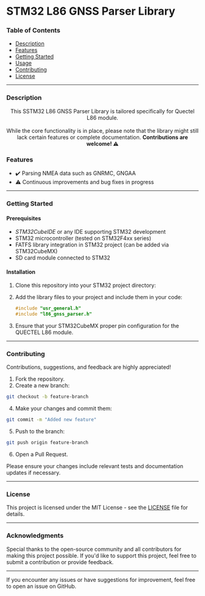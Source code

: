 # STM32 L86 GNSS Parser Library


### Table of Contents
- [Description](#description)
- [Features](#features)
- [Getting Started](#getting-started)
- [Usage](https://github.com/noumanimpra/L86-GNSS-Parser-Library/blob/main/example/main_ex.c)
- [Contributing](#contributing)
- [License](#license)

---

### Description

<div align="center">
    This SSTM32 L86 GNSS Parser Library is tailored specifically for Quectel L86 module. 
    <br><br>
    While the core functionality is in place, please note that the library might still lack certain features or complete documentation. 
    <b>Contributions are welcome! ⚠️</b>
</div>

### Features

- ✔️ Parsing NMEA data such as GNRMC, GNGAA
- ⚠️ Continuous improvements and bug fixes in progress

---

### Getting Started

#### Prerequisites

- *STM32CubeIDE* or any IDE supporting STM32 development
- STM32 microcontroller (tested on STM32F4xx series)
- FATFS library integration in STM32 project (can be added via STM32CubeMX)
- SD card module connected to STM32

#### Installation

1. Clone this repository into your STM32 project directory:
 

2. Add the library files to your project and include them in your code:
    ```c
    #include "usr_general.h"
    #include "l86_gnss_parser.h"
    ```

3. Ensure that your STM32CubeMX proper pin configuration for the QUECTEL L86 module.

---

### Contributing

Contributions, suggestions, and feedback are highly appreciated!

1. Fork the repository.
2. Create a new branch:
``` bash
git checkout -b feature-branch
``` 
4. Make your changes and commit them:
```bash
git commit -m "Added new feature"
```
5. Push to the branch:
```bash
git push origin feature-branch
```
6. Open a Pull Request.

Please ensure your changes include relevant tests and documentation updates if necessary.

---

### License

This project is licensed under the MIT License - see the [LICENSE](https://github.com/noumanimpra/L86-GNSS-Parser-Library/blob/main/LICENSE) file for details.

---

### Acknowledgments

Special thanks to the open-source community and all contributors for making this project possible. If you'd like to support this project, feel free to submit a contribution or provide feedback.

---

If you encounter any issues or have suggestions for improvement, feel free to open an issue on GitHub.
